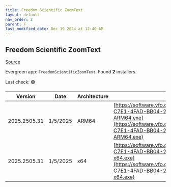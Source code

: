 ```yaml
---
title: Freedom Scientific ZoomText
layout: default
nav_order: 2
parent: F
last_modified_date: Dec 19 2024 at 12:40 AM
---
```


## Freedom Scientific ZoomText

[Source](https://www.freedomscientific.com/products/software/zoomtext/)

Evergreen app: `FreedomScientificZoomText`. Found **2** installers.

Last check: 🟢

| Version      | Date     | Architecture | URI                                                                                                                                                                                                                                                                            |
| ------------ | -------- | ------------ | ------------------------------------------------------------------------------------------------------------------------------------------------------------------------------------------------------------------------------------------------------------------------------ |
| 2025.2505.31 | 1/5/2025 | ARM64        | [https://software.vfo.digital/ZoomText/2025/2025.2505.31.400/A198FB8B-C7E1-4FAD-BB04-2CC568F3E56F/ZT2025.2505.31.400-Offline-ARM64.exe](https://software.vfo.digital/ZoomText/2025/2025.2505.31.400/A198FB8B-C7E1-4FAD-BB04-2CC568F3E56F/ZT2025.2505.31.400-Offline-ARM64.exe) |
| 2025.2505.31 | 1/5/2025 | x64          | [https://software.vfo.digital/ZoomText/2025/2025.2505.31.400/A198FB8B-C7E1-4FAD-BB04-2CC568F3E56F/ZT2025.2505.31.400-Offline-x64.exe](https://software.vfo.digital/ZoomText/2025/2025.2505.31.400/A198FB8B-C7E1-4FAD-BB04-2CC568F3E56F/ZT2025.2505.31.400-Offline-x64.exe)     |
